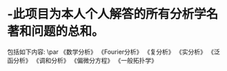 # -此项目为本人个人解答的所有分析学名著和问题的总和。
包括如下内容:
\par
《数学分析》
《Fourier分析》
《复分析》
《实分析》
《泛函分析》
《调和分析》
《偏微分方程》
《一般拓扑学》
